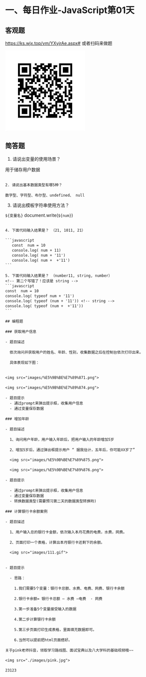 # 一、每日作业-JavaScript第01天

## 客观题

https://ks.wjx.top/vm/YXyjrAe.aspx# 
或者扫码来做题

 <img src="images/qrcode.jpg">

## 简答题

1. 请说出变量的使用场景？

用于储存用户数据

~~~

2. 请说出基本数据类型有哪5种？

数字型、字符型、布尔型、undefined、 null

~~~

3. 请说出模板字符串使用方法？

`${变量名}`
document.write(`${num}`)

~~~

4. 下面代码输入结果是？ （21, 1011, 21） 

```javascript
   const  num = 10
   console.log( num + 11)
   console.log( num + '11')
   console.log( num +  +'11')
```

5. 下面代码输入结果是？ （number11, string, number）
<!-- 第二个写错了！应该是 string -->
```javascript
const  num = 10
console.log( typeof num + '11')
console.log( typeof (num + '11')) <!-- string -->
console.log( typeof (num +  +'11'))
```

## 编程题

### 获取用户信息

- 题目描述

  依次询问并获取用户的姓名、年龄、性别，收集数据之后在控制台依次打印出来。

  具体表现如下图：


<img src="images/%E5%9B%BE%E7%89%871.png">

<img src="images/%E5%9B%BE%E7%89%874.png">

- 题目提示
  - 通过prompt来弹出提示框，收集用户信息
  - 通过变量保存数据

### 增加年龄

- 题目描述

  1、询问用户年龄，用户输入年龄后，把用户输入的年龄增加5岁

  2、增加5岁后，通过弹出框提示用户 “ 据我估计，五年后，你可能XX岁了”

  <img src="images/%E5%9B%BE%E7%89%875.png">

  <img src="images/%E5%9B%BE%E7%89%876.png">

- 题目提示

  - 通过prompt来弹出提示框，收集用户信息
  - 通过变量保存数据
  - 转换数据类型(需要预习第二天的数据类型转换哟)

### 计算银行卡余额案例

- 题目描述

  1、用户输入总的银行卡金额，依次输入本月花费的电费，水费，网费。

  2、页面打印一个表格，计算出本月银行卡还剩下的余额。

  <img src="images/111.gif">


- 题目提示

  - 思路：

    1.我们需要5个变量：银行卡总额、水费、电费、网费、银行卡余额

    2.银行卡余额= 银行卡总额 – 水费 –电费  - 网费  

    3.第一步准备5个变量接受输入的数据

    4.第二步计算银行卡余额 

    5.第三步页面打印生成表格，里面填充数据即可。

    6.当然可以提前把html页面搭好。

关于pink老师抖音，领取学习路线图、面试宝典以及八大学科的基础视频哦~~

<img src="./images/pink.jpg">

23123